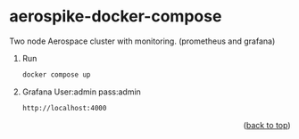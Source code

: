 # aerospike-docker-compose

Two node Aerospace cluster with monitoring. (prometheus and grafana)


1. Run 
   ```sh
   docker compose up
   ```
2. Grafana  User:admin pass:admin
   ```sh
   http://localhost:4000
   ```

<p align="right">(<a href="#top">back to top</a>)</p>

